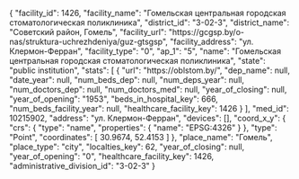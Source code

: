 {
    "facility_id": 1426,
    "facility_name": "Гомельская центральная городская стоматологическая поликлиника",
    "district_id": "3-02-3",
    "district_name": "Советский район, Гомель",
    "facility_url": "https:\/\/gcgsp.by\/o-nas\/struktura-uchrezhdeniya\/guz-gtsgsp",
    "facility_address": "ул. Клермон-Ферран",
    "facility_type": "0",
    "ap_1": "5",
    "name": "Гомельская центральная городская стоматологическая поликлиника",
    "state": "public institution",
    "stats": [
        {
            "url": "https:\/\/oblstom.by\/",
            "dep_name": null,
            "date_year": null,
            "num_beds_dep": null,
            "num_deps_year": null,
            "num_doctors_dep": null,
            "num_doctors_med": null,
            "year_of_closing": null,
            "year_of_opening": "1953",
            "beds_in_hospital_key": 666,
            "num_beds_facility_year": null,
            "healthcare_facility_key": 1426
        }
    ],
    "med_id": 10215902,
    "address": "ул. Клермон-Ферран",
    "devices": [],
    "coord_x_y": {
        "crs": {
            "type": "name",
            "properties": {
                "name": "EPSG:4326"
            }
        },
        "type": "Point",
        "coordinates": [
            30.9674,
            52.4153
        ]
    },
    "place_name": "Гомель",
    "place_type": "city",
    "localties_key": 62,
    "year_of_closing": null,
    "year_of_opening": "0",
    "healthcare_facility_key": 1426,
    "administrative_division_id": "3-02-3"
}